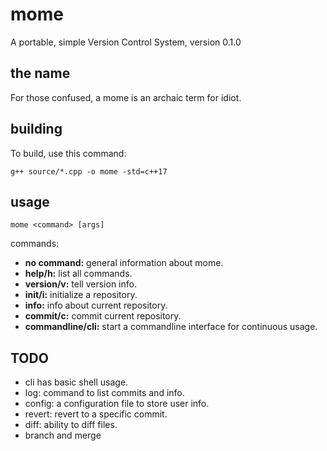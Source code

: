 # mome
A portable, simple Version Control System, version 0.1.0  

## the name  
For those confused, a mome is an archaic term for idiot.  

## building
To build, use this command: 
```
g++ source/*.cpp -o mome -std=c++17
```

## usage  
```
mome <command> [args]
```
commands:
- **no command:** general information about mome.  
- **help/h:** list all commands.  
- **version/v:** tell version info.  
- **init/i:** initialize a repository.  
- **info:** info about current repository.
- **commit/c:** commit current repository. 
- **commandline/cli:** start a commandline interface for continuous usage.

## TODO  
- cli has basic shell usage.  
- log: command to list commits and info.
- config: a configuration file to store user info.
- revert: revert to a specific commit.
- diff: ability to diff files.
- branch and merge